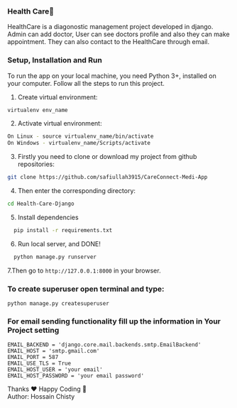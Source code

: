 ### Health Care🏥

HealthCare is a diagonostic management project developed in django. Admin can add doctor, User can see doctors profile and also they can make appointment. 
They can also contact to the HealthCare through email.


### Setup, Installation and Run

To run the app on your local machine, you need Python 3+, installed on your computer. Follow all the steps to run this project.

1.  Create virtual environment:
```bash
virtualenv env_name
```
    
2.  Activate virtual environment:
```bash
On Linux - source virtualenv_name/bin/activate
On Windows - virtualenv_name/Scripts/activate
```

3. Firstly you need to clone or download my project from github repositories:
```bash
git clone https://github.com/safiullah3915/CareConnect-Medi-App
```

4. Then enter the corresponding directory:
```bash
cd Health-Care-Django
```
5. Install dependencies
```bash
  pip install -r requirements.txt
``` 

6. Run local server, and DONE!
```python
  python manage.py runserver
```

7.Then go to ```http://127.0.0.1:8000``` in your browser.

### To create superuser open terminal and type:
```
python manage.py createsuperuser
```
### For email sending functionality fill up the information in Your Project setting
```
EMAIL_BACKEND = 'django.core.mail.backends.smtp.EmailBackend'
EMAIL_HOST = 'smtp.gmail.com'
EMAIL_PORT = 587
EMAIL_USE_TLS = True
EMAIL_HOST_USER = 'your email'
EMAIL_HOST_PASSWORD = 'your email password'
```
Thanks ❤ Happy Coding 🎉
<br>
Author: Hossain Chisty
